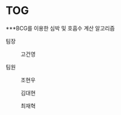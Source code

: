 # TOG 
***BCG를 이용한 심박 및 호흡수 계산 알고리즘

팀장

&nbsp;&nbsp;&nbsp;&nbsp;&nbsp;&nbsp;&nbsp;&nbsp;&nbsp;&nbsp;고건영

팀원

&nbsp;&nbsp;&nbsp;&nbsp;&nbsp;&nbsp;&nbsp;&nbsp;&nbsp;&nbsp;조현우

&nbsp;&nbsp;&nbsp;&nbsp;&nbsp;&nbsp;&nbsp;&nbsp;&nbsp;&nbsp;김대현

&nbsp;&nbsp;&nbsp;&nbsp;&nbsp;&nbsp;&nbsp;&nbsp;&nbsp;&nbsp;최재혁
